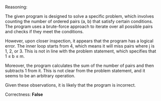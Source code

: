 Reasoning:

The given program is designed to solve a specific problem, which involves counting the number of ordered pairs (a, b) that satisfy certain conditions. The program uses a brute-force approach to iterate over all possible pairs and checks if they meet the conditions.

However, upon closer inspection, it appears that the program has a logical error. The inner loop starts from 4, which means it will miss pairs where j is 1, 2, or 3. This is not in line with the problem statement, which specifies that 1 ≤ b ≤ m.

Moreover, the program calculates the sum of the number of pairs and then subtracts 1 from it. This is not clear from the problem statement, and it seems to be an arbitrary operation.

Given these observations, it is likely that the program is incorrect.

Correctness: **False**